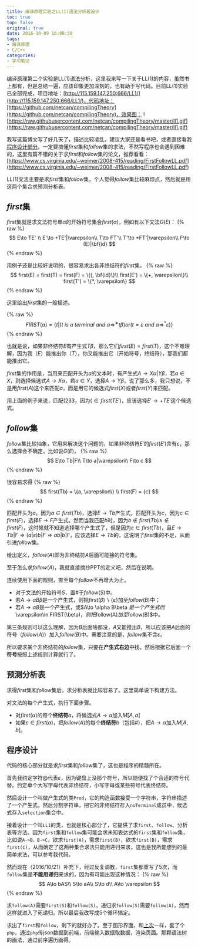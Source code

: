 ```yaml
---
title: 编译原理实验之LL(1)语法分析器设计
toc: true
top: false
original: true
date: 2016-10-09 16:08:50
tags:
- 编译原理
- C/C++
categories:
- 学习笔记
---
```


编译原理第二个实验是LL(1)语法分析，这里我来写一下关于LL(1)的内容，虽然书上都有，但是总结一遍，应该印象更加深刻的，也有助于写代码。目前LL(1)实验已全部完成，项目地址：[http://115.159.147.250:666/LL1/](http://115.159.147.250:666/LL1/)，代码地址：[https://github.com/netcan/compilingTheory](https://github.com/netcan/compilingTheory)，效果图：
![https://raw.githubusercontent.com/netcan/compilingTheory/master/ll1.gif](https://raw.githubusercontent.com/netcan/compilingTheory/master/ll1.gif)

<!--more-->

我写这篇博文写了好几天了，描述比较凌乱，建议大家还是看书吧，或者直接看我[程序设计部分](#程序设计)。一定要搞懂$first$集和$follow$集的求法，不然写程序也会遇到困难的，这里有篇不错的关于求$first$和$follow$集的论文，推荐看看：[https://www.cs.virginia.edu/~weimer/2008-415/reading/FirstFollowLL.pdf](https://www.cs.virginia.edu/~weimer/2008-415/reading/FirstFollowLL.pdf)

LL(1)文法主要是求$first$集和$follow$集，个人觉得$follow$集比较麻烦点，然后就是用这两个集合求预测分析表。

## $first$集
$first$集就是求文法符号串$\alpha$的开始符号集合$first(\alpha)$，例如有以下文法$G(E)$：
{% raw %}
$$ 
E\to TE' \\
E'\to +TE'|\varepsilon\\
T\to FT'\\
T'\to *FT'|\varepsilon\\
F\to (E)|\bf{id}
$$
{% endraw %}

用例子还是比较好说明的，很容易求出各非终结符的$first$集。
{% raw %}
$$
first(E) = first(T) = first(F) = \{(, \bf{id}\}\\
first(E') = \{+, \varepsilon\}\\
first(T') = \{*, \varepsilon\}
$$
{% endraw %}

这里给出$first$集的一般描述。

{% raw %}
$$
FIRST(\alpha) =\{t|(t\ is\ a\ terminal\ and\ \alpha\Rightarrow^∗ t\beta)or(t=\varepsilon\ and\ \alpha \Rightarrow^* \varepsilon)\}
$$
{% endraw %}

也就是说，如果非终结符$E$有产生式$T\beta$，那么它们$first(E)=first(T)$，这个不难理解，因为我（$E$）能推出你（$T$），你又能推出它（开始符号，终结符），那我们都能推出它。

$first$集的作用是，当用来匹配开头为$a$的文本时，有产生式$A\to X\alpha|Y\beta$，若$a\in X$，则选择候选式$A\to X\alpha$，若$a\in Y$，选择$A\to Y\beta$，说了那么多，我只想说，不是用$first(A)$这个来匹配$a$，而是用它的候选式$first(X)$或者$first(Y)$来匹配。

用上面的例子来说，匹配$(233$，因为$(\in first(TE')$，应该选择$E'\to +TE'$这个候选式。

## $follow$集
$follow$集比较抽象，它用来解决这个问题的，如果非终结符$E'$的$first(E')$含有$\varepsilon$，那么选择会不确定，比如说$G(E)$，
{% raw %}
$$
E\to Tb|F\\
T\to a|\varepsilon\\
F\to c
$$
{% endraw %}

很容易求得
{% raw %}
$$
first(Tb) = \{a, \varepsilon\} \\
first(F) = {c}
$$
{% endraw %}

匹配开头为$a$，因为$a\in first(Tb)$，选择$E\to Tb$产生式，匹配开头为$c$，因为$c\in first(F)$，选择$E\to F$产生式。然而当我匹配$b$时，因为$b\not \in first(Tb)\land \not \in first(F)$，这时候就不知道选择哪个产生式了，但是因为$\varepsilon\in first(Tb)$，且$E\to Tb|F\Rightarrow (a|\varepsilon)b|F\Rightarrow ab|b|F$，应该选择$E\to Tb$的，这说明了$first$集的不足，从而引进$follow$集。

给出定义，$follow(A)$即为非终结符$A$后面可能接的符号集。

至于怎么求$follow(A)$，我就直接摘抄PPT的定义吧，然后在说明。

连续使用下面的规则，直至每个$follow$不再增大为止。
* 对于文法的开始符号$S$，置#于$follow(S)$中。
* 若$A\to \alpha B\beta$是一个产生式，则把$first(\beta)\backslash \{\varepsilon \}$加至$follow(B)$中；
* 若$A\to \alpha B$是一个产生式，或$A\to \alpha B\beta $是一个产生式而$\varepsilon\in FIRST(\beta)$，则把$follow(A)$加至$follow(B)$中。 

第三条规则可以这么理解，因为$B$后面啥都没，$A$又能推出$B$，所以应该把$A$后面的符号（$follow(A)$）加入$follow(B)$中。需要注意的是，$follow$集不含$\varepsilon$。

所以要求某个非终结符的$follow$集，只要在**产生式右边**中找，然后根据它后面一个**符号**按照上述规则计算就行了。

## 预测分析表
求得$first$集和$follow$集后，求分析表就比较容易了。这里简单说下构建方法。

对文法的每个产生式，执行下面步骤。

* 对$first(\alpha)$的每个**终结符**$a$，将候选式$A\to \alpha$加入$M[A, a]$
* 如果$\varepsilon\in first(\alpha)$，把$follow(A)$的每个**终结符**$b$（包括#），把$A\to \alpha$加入$M[A, b]$。

## 程序设计
代码的核心部分就是求$first$集和$follow$集了，这也是程序的精髓所在。

首先我约定字符@代表$\varepsilon$，因为键盘上没那个符号，所以随便找了个合适的符号代替。约定单个大写字母代表非终结符，小写字母或某些符号代表终结符。

然后设计一个叫做产生式的类`Prod`，它的构造函数接受一个字符串，字符串描述了一个产生式。然后分割字符串，把它的非终结符存入`noTerminal`成员中，候选式存入`selection`集合中。

接着设计一个叫`LL1`的类，也就是核心部分了，它提供了求`first`、`follow`、分析表等方法。因为`first`集和`follow`集可能会求未知表达式的`first`集和`follow`集，比如说`A->B，B->C`，欲求`first(A)`，需求`first(B)`，欲求`first(B)`，需求`first(C)`，从而确定了这两种集合求法只能用递归来求，这也是我所能想到的最简单求法，可以参考我代码。

然而现在（2016/10/21）补充下，经过反复调教，`first`集都重写了5次，而`follow`集是**不能用递归**来求的，因为有可能出现这种情况：
{% raw %}
$$
A\to bAS\\
S\to aA\\
S\to d\\
A\to \varepsilon
$$
{% endraw %}

求`follow(A)`需要`first(S)`和`follow(S)`，递归求`follow(S)`需要`follow(A)`，然而这样就进入了死递归。所以最后我改写成5个循环搞定。


求出了`first`和`follow`，剩下的就好办了。至于图形界面，和[上次](/2016/10/07/编译原理之词法分析器设计/)一样，套了个`php`，通过`php`传json数据到前端，前端输入数据取数据，渲染页面。那颗语法树的画法，通过前序遍历画得。

